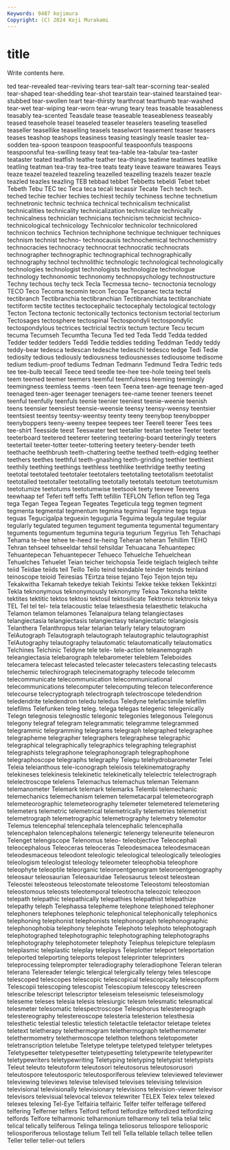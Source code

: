 ```yaml
---
Keywords: 9487 kojimura
Copyright: (C) 2024 Koji Murakami
---
```


# title

Write contents here.



ted tear-revealed tear-reviving tears tear-salt tear-scorning tear-sealed tear-shaped tear-shedding
tear-shot tearstain tear-stained tearstained tear-stubbed tear-swollen teart tear-thirsty tearthroat tearthumb
tear-washed tear-wet tear-wiping tear-worn tear-wrung teary teas teasable teasableness teasably
tea-scented Teasdale tease teaseable teaseableness teaseably teased teasehole teasel teaseled
teaseler teaselers teaseling teaselled teaseller teasellike teaselling teasels teaselwort teasement
teaser teasers teases teashop teashops teasiness teasing teasingly teasle teasler
tea-sodden tea-spoon teaspoon teaspoonful teaspoonfuls teaspoons teaspoonsful tea-swilling teasy teat
tea-table tea-tabular tea-taster teataster teated teatfish teathe teather tea-things teatime
teatimes teatlike teatling teatman tea-tray tea-tree teats teaty teave teaware
teawares Teays teaze teazel teazeled teazeling teazelled teazelling teazels teazer
teazle teazled teazles teazling TEB tebbad tebbet Tebbetts tebeldi Tebet
tebet Tebeth Tebu TEC tec Teca teca tecali tecassir Tecate
Tech tech tech. teched techie techier techies techiest techily techiness
techne technetium technetronic technic technica technical technicalism technicalist technicalities technicality
technicalization technicalize technically technicalness technician technicians technicism technicist technico- technicological
technicology Technicolor technicolor technicolored technicon technics Technion techniphone technique techniquer
techniques technism technist techno- technocausis technochemical technochemistry technocracies technocracy technocrat
technocratic technocrats technographer technographic technographical technographically technography technol technolithic technologic
technological technologically technologies technologist technologists technologize technologue technology technonomic technonomy
technopsychology technostructure Techny techous techy teck Tecla Tecmessa tecno- tecnoctonia
tecnology TECO Teco Tecoma tecomin tecon Tecopa Tecpanec tecta tectal
tectibranch Tectibranchia tectibranchian Tectibranchiata tectibranchiate tectiform tectite tectites tectocephalic tectocephaly
tectological tectology Tecton Tectona tectonic tectonically tectonics tectonism tectorial tectorium
Tectosages tectosphere tectospinal Tectospondyli tectospondylic tectospondylous tectrices tectricial tectrix tectum
tecture Tecu tecum tecuma Tecumseh Tecumtha Tecuna Ted ted Teda
Tedd Tedda tedded Tedder tedder tedders Teddi Teddie teddies tedding
Teddman Teddy teddy teddy-bear tedesca tedescan tedesche tedeschi tedesco tedge
Tedi Tedie tediosity tedious tediously tediousness tediousnesses tediousome tedisome tedium
tedium-proof tediums Tedman Tedmann Tedmund Tedra Tedric teds tee tee-bulb
teecall Teece teed teedle tee-hee tee-hole teeing teel teels teem
teemed teemer teemers teemful teemfulness teeming teemingly teemingness teemless teems
-teen teen Teena teen-age teenage teen-aged teenaged teen-ager teenager teenagers
tee-name teener teeners teenet teenful teenfully teenfuls teenie teenier teeniest
teenie-weenie teenish teens teensier teensiest teensie-weensie teensy teensy-weensy teentsier teentsiest
teentsy teentsy-weentsy teenty teeny teenybop teenybopper teenyboppers teeny-weeny teepee teepees
teer Teerell teerer Tees tees tee-shirt Teesside teest Teeswater teet
teetaller teetan teetee Teeter teeter teeterboard teetered teeterer teetering teetering-board
teeteringly teeters teetertail teeter-totter teeter-tottering teetery teetery-bender teeth teethache teethbrush
teeth-chattering teethe teethed teeth-edging teether teethers teethes teethful teeth-gnashing teeth-grinding
teethier teethiest teethily teething teethings teethless teethlike teethridge teethy teeting
teetotal teetotaled teetotaler teetotalers teetotaling teetotalism teetotalist teetotalled teetotaller teetotalling
teetotally teetotals teetotum teetotumism teetotumize teetotums teetotumwise teetsook teety teevee
Teevens teewhaap tef Teferi teff teffs Tefft tefillin TEFLON Teflon
teflon teg Tega tega Tegan Tegea Tegean Tegeates Tegeticula tegg
tegmen tegment tegmenta tegmental tegmentum tegmina tegminal Tegmine tegs tegua
teguas Tegucigalpa teguexin teguguria Teguima tegula tegulae tegular tegularly tegulated
tegumen tegument tegumenta tegumental tegumentary teguments tegumentum tegumina teguria tegurium
Tegyrius Teh Tehachapi Tehama te-hee tehee te-heed te-heing Teheran teheran
Tehillim TEHO Tehran tehseel tehseeldar tehsil tehsildar Tehuacana Tehuantepec Tehuantepecan
Tehuantepecer Tehueco Tehuelche Tehuelchean Tehuelches Tehuelet Teian teicher teichopsia Teide
teiglach teiglech teihte teiid Teiidae teiids teil Teillo Teilo teind
teindable teinder teinds teinland teinoscope teioid Teiresias TEirtza teise tejano
Tejo Tejon tejon teju Tekakwitha Tekamah tekedye tekiah Tekintsi Tekke
tekke tekken Tekkintzi Tekla teknonymous teknonymously teknonymy Tekoa Tekonsha tektite
tektites tektitic tektos tektosi tektosil tektosilicate Tektronix tektronix tekya TEL
Tel tel tel- tela telacoustic telae telaesthesia telaesthetic telakucha Telamon
telamon telamones Telanaipura telang telangiectases telangiectasia telangiectasis telangiectasy telangiectatic telangiosis
Telanthera Telanthropus telar telarian telarly telary telautogram TelAutograph Telautograph telautograph
telautographic telautographist TelAutography telautography telautomatic telautomatically telautomatics Telchines Telchinic Teldyne
tele tele- tele-action teleanemograph teleangiectasia telebarograph telebarometer teleblem Teleboides telecamera
telecast telecasted telecaster telecasters telecasting telecasts telechemic telechirograph telecinematography telecode
telecomm telecommunicate telecommunication telecommunicational telecommunications telecomputer telecomputing telecon teleconference telecourse
telecryptograph telectrograph telectroscope teledendrion teledendrite teledendron teledu teledus Teledyne telefacsimile
telefilm telefilms Telefunken teleg teleg. telega telegas telegenic telegenically Telegn
telegnosis telegnostic telegonic telegonies telegonous Telegonus telegony telegraf telegram telegrammatic
telegramme telegrammed telegrammic telegramming telegrams telegraph telegraphed telegraphee telegrapheme telegrapher
telegraphers telegraphese telegraphic telegraphical telegraphically telegraphics telegraphing telegraphist telegraphists telegraphone
telegraphonograph telegraphophone telegraphoscope telegraphs telegraphy Telegu telehydrobarometer Telei Teleia teleianthous
tele-iconograph teleiosis telekinematography telekineses telekinesis telekinetic telekinetically telelectric telelectrograph telelectroscope
telelens Telemachus telemachus teleman Telemann telemanometer Telemark telemark telemarks Telembi
telemechanic telemechanics telemechanism telemen telemetacarpal telemeteorograph telemeteorographic telemeteorography telemeter telemetered
telemetering telemeters telemetric telemetrical telemetrically telemetries telemetrist telemetrograph telemetrographic telemetrography
telemetry telemotor Telemus telencephal telencephala telencephalic telencephalla telencephalon telencephalons telenergic
telenergy teleneurite teleneuron Telenget telengiscope Telenomus teleo- teleobjective Teleocephali teleocephalous
Teleoceras teleoceras Teleodesmacea teleodesmacean teleodesmaceous teleodont teleologic teleological teleologically teleologies
teleologism teleologist teleology teleometer teleophobia teleophore teleophyte teleoptile teleorganic teleoroentgenogram
teleoroentgenography teleosaur teleosaurian Teleosauridae Teleosaurus teleost teleostean Teleostei teleosteous teleostomate
teleostome Teleostomi teleostomian teleostomous teleosts teleotemporal teleotrocha teleozoic teleozoon telepath
telepathic telepathically telepathies telepathist telepathize telepathy teleph Telephassa telepheme telephone
telephoned telephoner telephoners telephones telephonic telephonical telephonically telephonics telephoning telephonist
telephonists telephonograph telephonographic telephonophobia telephony telephote Telephoto telephoto telephotograph telephotographed
telephotographic telephotographing telephotographs telephotography telephotometer telephoty Telephus telepicture teleplasm teleplasmic
teleplastic teleplay teleplays Teleplotter teleport teleportation teleported teleporting teleports telepost
teleprinter teleprinters teleprocessing teleprompter teleradiography teleradiophone Teleran teleran telerans Telereader
telergic telergical telergically telergy teles telescope telescoped telescopes telescopic telescopical
telescopically telescopiform Telescopii telescoping telescopist Telescopium telescopy telescreen telescribe telescript
telescriptor teleseism teleseismic teleseismology teleseme teleses telesia telesis telesiurgic telesm
telesmatic telesmatical telesmeter telesomatic telespectroscope Telesphorus telestereograph telestereography telestereoscope telesteria
telesterion telesthesia telesthetic telestial telestic telestich teletactile teletactor teletape teletex
teletext teletherapy telethermogram telethermograph telethermometer telethermometry telethermoscope telethon telethons teletopometer
teletranscription teletube Teletype teletype teletyped teletyper teletypes Teletypesetter teletypesetter teletypesetting
teletypewrite teletypewriter teletypewriters teletypewriting Teletyping teletyping teletypist teletypists Teleut teleuto
teleutoform teleutosori teleutosorus teleutosorusori teleutospore teleutosporic teleutosporiferous teleview televiewed televiewer
televiewing televiews televise televised televises televising television televisional televisionally televisionary
televisions television-viewer televisor televisors televisual televocal televox telewriter TELEX Telex
telex telexed telexes telexing Tel-Eye Telfairia telfairic Telfer telfer telferage
telfered telfering Telferner telfers Telford telford telfordize telfordized telfordizing telfords
Telfore telharmonic telharmonium telharmony teli telia telial telic telical telically
teliferous Telinga telinga teliosorus teliospore teliosporic teliosporiferous teliostage telium Tell
tell Tella tellable tellach tellee tellen Teller teller teller-out tellers
